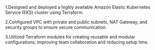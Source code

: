1.Designed and deployed a highly available Amazon Elastic Kubernetes Service (EKS) cluster using Terraform.

2.Configured VPC with private and public subnets, NAT Gateway, and security groups to ensure secure communication.

3.Utilized Terraform modules for creating reusable and modular configurations, improving team collaboration and reducing
setup time.
